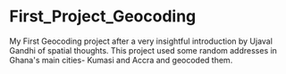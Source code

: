 # First_Project_Geocoding
My  First Geocoding project after a very insightful introduction by Ujaval Gandhi of spatial thoughts.
This project used some random addresses in Ghana's main cities- Kumasi and Accra and geocoded them.
